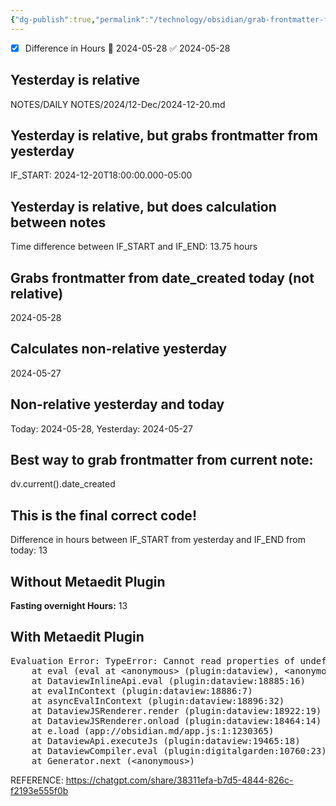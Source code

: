 ```yaml
---
{"dg-publish":true,"permalink":"/technology/obsidian/grab-frontmatter-from-another-note/","tags":["Obsidian","code"],"noteIcon":"","created":"2024-05-28T00:00:00","updated":"2024-05-28 9:45:35 am"}
---
```




- [x] Difference in Hours 🛫 2024-05-28 ✅ 2024-05-28 
 

## Yesterday is relative
<span><span>NOTES/DAILY NOTES/2024/12-Dec/2024-12-20.md</span></span>


## Yesterday is relative, but grabs frontmatter from yesterday
<span><span>IF_START: 2024-12-20T18:00:00.000-05:00</span></span>

## Yesterday is relative, but does calculation between notes
<span><span>Time difference between IF_START and IF_END: 13.75 hours</span></span>



## Grabs frontmatter from date_created today (not relative)
<span>2024-05-28</span>


## Calculates non-relative yesterday
<span><span>2024-05-27</span></span>

## Non-relative yesterday and today
<span><span>Today: 2024-05-28, Yesterday: 2024-05-27</span></span>


## Best way to grab frontmatter from current note:
dv.current().date_created


## This is the final correct code!
<span><span>Difference in hours between IF_START from yesterday and IF_END from today: 13</span></span>


## Without Metaedit Plugin
<span><span><strong>Fasting overnight Hours:</strong> 13</span></span>

## With Metaedit Plugin
<pre class="dataview dataview-error">Evaluation Error: TypeError: Cannot read properties of undefined (reading 'api')
    at eval (eval at &lt;anonymous&gt; (plugin:dataview), &lt;anonymous&gt;:63:57)
    at DataviewInlineApi.eval (plugin:dataview:18885:16)
    at evalInContext (plugin:dataview:18886:7)
    at asyncEvalInContext (plugin:dataview:18896:32)
    at DataviewJSRenderer.render (plugin:dataview:18922:19)
    at DataviewJSRenderer.onload (plugin:dataview:18464:14)
    at e.load (app://obsidian.md/app.js:1:1230365)
    at DataviewApi.executeJs (plugin:dataview:19465:18)
    at DataviewCompiler.eval (plugin:digitalgarden:10760:23)
    at Generator.next (&lt;anonymous&gt;)</pre>


REFERENCE:
https://chatgpt.com/share/38311efa-b7d5-4844-826c-f2193e555f0b